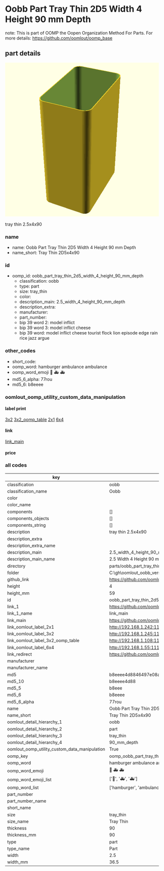 # Oobb Part Tray Thin 2D5 Width 4 Height 90 mm Depth  

note: This is part of OOMP the Oopen Organization Method For Parts. For more details: https://github.com/oomlout/oomp_base

##  part details
  

[![](3dpr.png)](3dpr.png)

tray thin 2.5x4x90



### name
* name: Oobb Part Tray Thin 2D5 Width 4 Height 90 mm Depth
* name_short: Tray Thin 2D5x4x90 
### id
* oomp_id: oobb_part_tray_thin_2d5_width_4_height_90_mm_depth
  * classification: oobb
  * type: part
  * size: tray_thin
  * color: 
  * description_main: 2.5_width_4_height_90_mm_depth
  * description_extra: 
  * manufacturer: 
  * part_number: 
  * bip 39 word 2: model inflict
  * bip 39 word 3: model inflict cheese
  * bip 39 word: model inflict cheese tourist flock lion episode edge rain rice jazz argue

### other_codes
* short_code: 
* oomp_word: hamburger ambulance ambulance
* oomp_word_emoji :hamburger: :ambulance: :ambulance:
* md5_6_alpha: 77rou
* md5_6: b8eeee






### oomlout_oomp_utility_custom_data_manipulation
#### label print
[3x2](http://192.168.1.245:1112/?label=oomp%2077rou)
[3x2_oomp_table](http://192.168.1.108:1112/?label=oomp%2077rou)
[2x1](http://192.168.1.242:1112/?label=oomp%2077rou)
[6x4](http://192.168.1.55:1112/?label=oomp%2077rou)    

#### link

[link_main](https://github.com/oomlout/oomlout_oobb_version_4_generated_parts/tree/main/navigation_oomp/oobb/part/tray_thin/2.5_width_4_height_90_mm_depth/part)                              

#### price







### all codes 
| key | value |  
| --- | --- |  
| classification | oobb |  
| classification_name | Oobb |  
| color |  |  
| color_name |  |  
| components | [] |  
| components_objects | [] |  
| components_string | [] |  
| description | tray thin 2.5x4x90 |  
| description_extra |  |  
| description_extra_name |  |  
| description_main | 2.5_width_4_height_90_mm_depth |  
| description_main_name | 2.5 Width 4 Height 90 mm Depth |  
| directory | parts/oobb_part_tray_thin_2d5_width_4_height_90_mm_depth |  
| folder | C:\gh\oomlout_oobb_version_4_generated_parts\parts\oobb_part_tray_thin_2d5_width_4_height_90_mm_depth |  
| github_link | https://github.com/oomlout/oomlout_oomp_part_src/tree/main/parts/oobb_part_tray_thin_2d5_width_4_height_90_mm_depth |  
| height | 4 |  
| height_mm | 59 |  
| id | oobb_part_tray_thin_2d5_width_4_height_90_mm_depth |  
| link_1 | https://github.com/oomlout/oomlout_oobb_version_4_generated_parts/tree/main/navigation_oomp/oobb/part/tray_thin/2.5_width_4_height_90_mm_depth/part |  
| link_1_name | link_main |  
| link_main | https://github.com/oomlout/oomlout_oobb_version_4_generated_parts/tree/main/navigation_oomp/oobb/part/tray_thin/2.5_width_4_height_90_mm_depth/part |  
| link_oomlout_label_2x1 | http://192.168.1.242:1112/?label=oomp%2077rou |  
| link_oomlout_label_3x2 | http://192.168.1.245:1112/?label=oomp%2077rou |  
| link_oomlout_label_3x2_oomp_table | http://192.168.1.108:1112/?label=oomp%2077rou |  
| link_oomlout_label_6x4 | http://192.168.1.55:1112/?label=oomp%2077rou |  
| link_redirect | https://github.com/oomlout/oomlout_oobb_version_4_generated_parts/tree/main/parts/oobb_tray_thin_2d5_04_90 |  
| manufacturer |  |  
| manufacturer_name |  |  
| md5 | b8eeee4d8846497e08acae5e4e5cdc74 |  
| md5_10 | b8eeee4d88 |  
| md5_5 | b8eee |  
| md5_6 | b8eeee |  
| md5_6_alpha | 77rou |  
| name | Oobb Part Tray Thin 2D5 Width 4 Height 90 mm Depth |  
| name_short | Tray Thin 2D5x4x90  |  
| oomlout_detail_hierarchy_1 | oobb |  
| oomlout_detail_hierarchy_2 | part |  
| oomlout_detail_hierarchy_3 | tray_thin |  
| oomlout_detail_hierarchy_4 | 90_mm_depth |  
| oomlout_oomp_utility_custom_data_manipulation | True |  
| oomp_key | oomp_oobb_part_tray_thin_2d5_width_4_height_90_mm_depth |  
| oomp_word | hamburger ambulance ambulance |  
| oomp_word_emoji | :hamburger: :ambulance: :ambulance: |  
| oomp_word_emoji_list | [':hamburger:', ':ambulance:', ':ambulance:'] |  
| oomp_word_list | ['hamburger', 'ambulance', 'ambulance'] |  
| part_number |  |  
| part_number_name |  |  
| short_name |  |  
| size | tray_thin |  
| size_name | Tray Thin |  
| thickness | 90 |  
| thickness_mm | 90 |  
| type | part |  
| type_name | Part |  
| width | 2.5 |  
| width_mm | 36.5 |  

